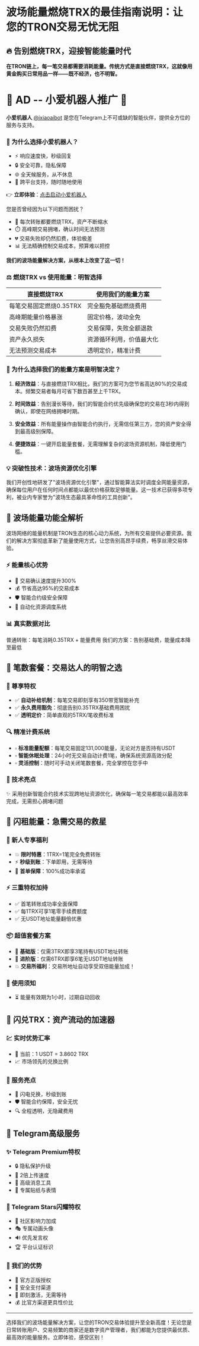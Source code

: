 # 波场能量燃烧TRX的最佳指南说明：让您的TRON交易无忧无阻

## 🔥 告别燃烧TRX，迎接智能能量时代

**在TRON链上，每一笔交易都需要消耗能量。传统方式是直接燃烧TRX，这就像用黄金购买日常用品一样——既不经济，也不明智。**

# 🤖 AD -- 小爱机器人推广 🤖

**小爱机器人** [@ixiaoaibot](https://t.me/ixiaoaibot) 是您在Telegram上不可或缺的智能伙伴，提供全方位的服务与支持。

### 👑 为什么选择小爱机器人？
- ⚡ 响应速度快，秒级回复
- 🔒 安全可靠，隐私保障
- 🌐 全天候服务，从不休息
- 📱 跨平台支持，随时随地使用

👉 **立即体验**：[点击启动小爱机器人](https://t.me/ixiaoaibot)

您是否曾经因为以下问题而困扰？
- 💸 每次转账都要燃烧TRX，资产不断缩水
- ⏱️ 高峰期交易拥堵，确认时间无法预测
- 💔 交易失败却仍然扣费，体验极差
- 📊 无法精确控制交易成本，预算难以把控

**我们的波场能量解决方案，从根本上改变了这一切！**

### ⚖️ 燃烧TRX vs 使用能量：明智选择

| 直接燃烧TRX | 使用我们的能量方案 |
|------------|-----------------|
| 每笔交易固定燃烧0.35TRX | 完全豁免基础燃烧费用 |
| 高峰期能量价格暴涨 | 固定价格，波动全免 |
| 交易失败仍然扣费 | 交易保障，失败全额退款 |
| 资产永久损失 | 资源循环利用，价值最大化 |
| 无法预测交易成本 | 透明定价，精准计费 |

### 🚀 为什么选择我们的能量方案是明智决定？

1. **经济效益**：与直接燃烧TRX相比，我们的方案可为您节省高达80%的交易成本。频繁交易者每月可省下数百甚至上千TRX。

2. **时间效益**：告别漫长等待，我们的智能合约优先级确保您的交易在3秒内得到确认，即使在网络拥堵时期。

3. **安全效益**：所有能量操作由智能合约执行，无需信任第三方，您的资产安全得到最高级别保障。

4. **便捷效益**：一键开启能量套餐，无需理解复杂的波场资源机制，降低使用门槛。

### 💡 突破性技术：波场资源优化引擎

我们开创性地研发了"波场资源优化引擎"，通过智能算法实时调度全网能量资源，确保每位用户在任何时间点都能以最优价格获取足够能量。这一技术已获得多项专利，被业内专家誉为"波场生态最具革命性的工具创新"。


## 🔮 波场能量功能全解析

波场网络的能量机制是TRON生态的核心动力系统，为所有交易提供必要资源。我们的解决方案彻底革新了能量使用方式，让您告别高昂手续费，畅享丝滑交易体验。

### ⚡ 能量核心优势
- 🚀 交易确认速度提升300%
- 💰 节省高达95%的交易成本
- 🛡️ 智能合约级安全保障
- 🔄 自动化资源调度系统

### 📊 真实数据对比
普通转账：每笔消耗0.35TRX + 能量费用
我们的方案：告别基础费，能量成本降至最低

## 💎 笔数套餐：交易达人的明智之选

### 🔷 尊享特权
- ✅ **自动补给机制**：每笔交易即刻享有350带宽智能补充
- ✅ **永久费用豁免**：彻底告别0.35TRX基础费用困扰
- ✅ **透明定价**：简单直观的5TRX/笔收费标准

### 🔍 精准计费系统
- ▫️ **标准能量配额**：每笔交易固定131,000能量，无论对方是否持有USDT
- ▫️ **智能休眠处理**：24小时无交易自动计费1笔，确保系统资源高效分配
- ▫️ **灵活控制**：随时可手动关闭笔数套餐，完全掌控在您手中

### 🔧 技术亮点
✨ 采用创新智能合约技术实现跨地址资源优化，确保每一笔交易都能以最高效率完成，无需担心拥堵问题

## 🚀 闪租能量：急需交易的救星

### 🎯 新人专享福利
- 💥 **限时特惠**：1TRX=1笔完全免费转账
- ⚡ **秒级到账**：下单即用，无需等待
- 🎁 **首单保障**：100%成功率承诺

### ⚡ 三重特权加持
- ✅ 首笔转账成功率全面保障
- ✅ 每1TRX可享1笔零手续费额度
- ✅ 无USDT地址能量翻倍优惠

### 📦 超值套餐方案
- 🔋 **基础版**：仅需3TRX即享3笔持有USDT地址转账
- 🔋 **进阶版**：仅需6TRX即享6笔无USDT地址转账
- 💥 **交易所福利**：交易所地址自动享受双倍能量加成！

### 📝 使用须知
- ⏳ 能量有效期为1小时，过期自动回收

## 💱 闪兑TRX：资产流动的加速器

### 💹 实时优势汇率
- 🔢 当前：1 USDT = 3.8602 TRX
- 📈 市场领先的兑换比例

### 🌟 服务亮点
- 🚀 闪电兑换，秒级到账
- 🛡️ 智能合约保障，安全无忧
- 🔍 全程透明，无隐藏费用

## 🌟 Telegram高级服务

### ✨ Telegram Premium特权
- 🔒 隐私保护升级
- 🚀 2倍上传速度
- 💬 高级消息工具
- 🎨 专属贴纸与表情

### 🌠 Telegram Stars闪耀特权
- 👑 社区影响力加成
- 🎭 专属动画头像
- 🔊 优先发言权
- 🏆 平台认证标识

### 💎 我们的优势
- 💯 官方正版授权
- 🔐 安全支付渠道
- 🚀 即刻激活，无需等待
- 💰 比官方渠道更具性价比

---

选择我们的波场能量解决方案，让您的TRON交易体验提升至全新高度！无论您是日常转账用户、交易频繁的商家还是数字资产管理者，我们都能为您提供最优质、最高效的能量服务。立即体验，感受区别！
